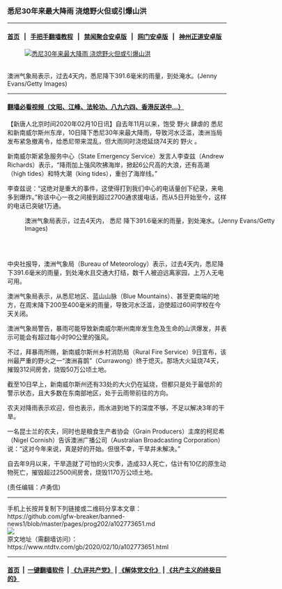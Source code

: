 ### 悉尼30年来最大降雨 浇熄野火但或引爆山洪
------------------------

#### [首页](https://github.com/gfw-breaker/banned-news1/blob/master/README.md) &nbsp;&nbsp;|&nbsp;&nbsp; [手把手翻墙教程](https://github.com/gfw-breaker/guides/wiki) &nbsp;&nbsp;|&nbsp;&nbsp; [禁闻聚合安卓版](https://github.com/gfw-breaker/bn-android) &nbsp;&nbsp;|&nbsp;&nbsp; [网门安卓版](https://github.com/oGate2/oGate) &nbsp;&nbsp;|&nbsp;&nbsp; [神州正道安卓版](https://github.com/SzzdOgate/update) 



<div><div class="featured_image">
 <a href="https://i.ntdtv.com/assets/uploads/2020/02/GettyImages-1205197360.jpg" target="_blank">
  <figure>
   <img alt="悉尼30年来最大降雨 浇熄野火但或引爆山洪" src="https://i.ntdtv.com/assets/uploads/2020/02/GettyImages-1205197360-800x450.jpg"/>
  </figure><br/>
 </a>
 <span class="caption">
  澳洲气象局表示，过去4天内，悉尼降下391.6毫米的雨量，到处淹水。(Jenny Evans/Getty Images)
 </span>
</div>
</div><hr/>

#### [翻墙必看视频（文昭、江峰、法轮功、八九六四、香港反送中...）](http://167.172.214.107/home.html)

<div><div class="post_content" itemprop="articleBody">
 <p>
  【新唐人北京时间2020年02月10日讯】自去年11月以来，饱受
  <ok href="https://www.ntdtv.com/gb/野火.htm">
   野火
  </ok>
  肆虐的
  <ok href="https://www.ntdtv.com/gb/悉尼.htm">
   悉尼
  </ok>
  和新南威尔斯州东岸，10日降下悉尼30年来最大降雨，导致河水泛滥，澳洲当局发布紧急撤离令，给悉尼带来混乱，但大雨同时浇熄延烧74天的
  <ok href="https://www.ntdtv.com/gb/野火.htm">
   野火
  </ok>
  。
 </p>
 <p>
  新南威尔斯紧急服务中心（State Emergency Service）发言人李查兹（Andrew Richards）表示，“降雨加上强风吹拂海岸，掀起6公尺高的大浪，还有高潮（high tides）和特大潮（king tides），重创了海岸线。”
 </p>
 <p>
  李查兹说：“这绝对是重大的事件，这使得打到我们中心的电话量创下纪录，来电多到爆炸。”称该中心一夜之间接到超过2700通求援电话，而从5日开始至今，这样的电话已突破1万通。
 </p>
 <figure class="wp-caption alignnone" id="attachment_102773657" style="width: 600px">
  <img alt="" class="size-medium wp-image-102773657" src="https://i.ntdtv.com/assets/uploads/2020/02/GettyImages-1205197627-600x400.jpg">
   <br/><figcaption class="wp-caption-text">
    澳洲气象局表示，过去4天内，
    <ok href="https://www.ntdtv.com/gb/悉尼.htm">
     悉尼
    </ok>
    降下391.6毫米的雨量，到处淹水。(Jenny Evans/Getty Images)
   </figcaption><br/>
  </img>
 </figure><br/>
 <p>
  中央社报导，澳洲气象局（Bureau of Meteorology）表示，过去4天内，悉尼降下391.6毫米的雨量，到处淹水且交通大打结，数千人被迫远离家园，上万人无电可用。
 </p>
 <p>
  澳洲气象局表示，从悉尼地区、蓝山山脉（Blue Mountains）、甚至更南端的地方，在周末降下200至400毫米的雨量，导致河水泛滥，迫使超过60间学校在今天关闭。
 </p>
 <p>
  澳洲气象局警告，暴雨可能导致新南威尔斯州南岸发生危及生命的山洪爆发，并表示可能会有超过每小时90公里的强风。
 </p>
 <p>
  不过，拜暴雨所赐，新南威尔斯州乡村消防局（Rural Fire Service）9日宣布，该州最严重的野火之一“澳洲喜鹊”（Currawong）终于熄灭。那场大火延烧74天，摧毁312间房舍，烧毁50万公顷土地。
 </p>
 <p>
  截至10日早上，新南威尔斯州还有33处的大火仍在延烧，但都只是处于最低阶的警示状态，且大多数在东南部地区，处于云雨带前往的方向。
 </p>
 <p>
  农夫对降雨表示欢迎，但也表示，雨水进到地下的深度不够，不足以解决3年的干旱。
 </p>
 <p>
  一名昆士兰的农夫，同时也是粮食生产者协会（Grain Producers）主席的柯尼希（Nigel Cornish）告诉澳洲广播公司（Australian Broadcasting Corporation）说：“这对今年来说，真是好的开始。但很不幸，干旱并未解决。”
 </p>
 <p>
  自去年9月以来，干旱造就了可怕的火灾季，造成33人死亡，估计有10亿的原生动物死亡，摧毁超过2500间房舍，烧毁1170万公顷土地。
 </p>
 <p>
  (责任编辑：卢勇信)
 </p>
 <div class="single_ad">
 </div>
</div>
</div>
<hr/>
手机上长按并复制下列链接或二维码分享本文章：<br/>
https://github.com/gfw-breaker/banned-news1/blob/master/pages/prog202/a102773651.md <br/>
<a href='https://github.com/gfw-breaker/banned-news1/blob/master/pages/prog202/a102773651.md'><img src='https://github.com/gfw-breaker/banned-news1/blob/master/pages/prog202/a102773651.md.png'/></a> <br/>
原文地址（需翻墙访问）：https://www.ntdtv.com/gb/2020/02/10/a102773651.html


------------------------
#### [首页](https://github.com/gfw-breaker/banned-news1/blob/master/README.md) &nbsp;|&nbsp; [一键翻墙软件](https://github.com/gfw-breaker/nogfw/blob/master/README.md) &nbsp;| [《九评共产党》](https://github.com/gfw-breaker/9ping.md/blob/master/README.md#九评之一评共产党是什么) | [《解体党文化》](https://github.com/gfw-breaker/jtdwh.md/blob/master/README.md) | [《共产主义的终极目的》](https://github.com/gfw-breaker/gczydzjmd.md/blob/master/README.md)


<img src='http://gfw-breaker.win/banned-news/pages/prog202/a102773651.md' width='0px' height='0px'/>